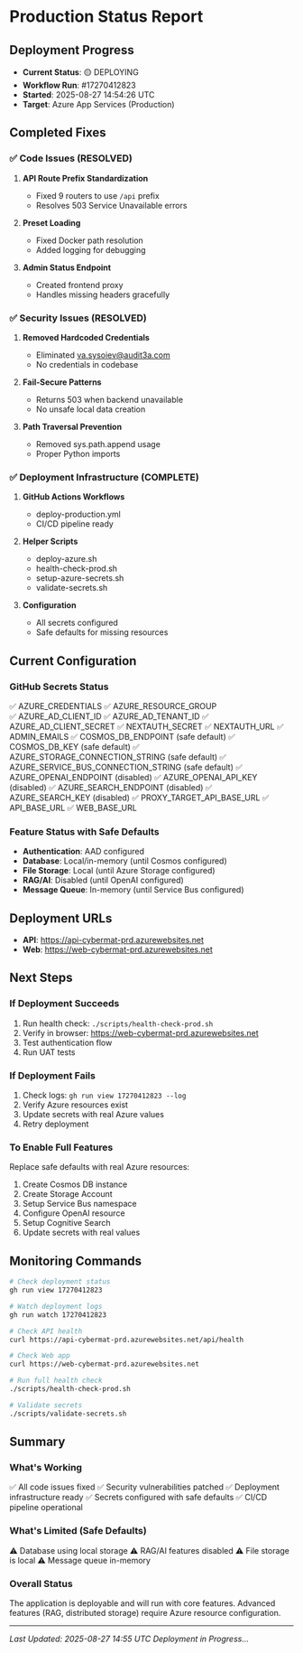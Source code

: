 # Production Status Report

## Deployment Progress
- **Current Status**: 🟡 DEPLOYING
- **Workflow Run**: #17270412823
- **Started**: 2025-08-27 14:54:26 UTC
- **Target**: Azure App Services (Production)

## Completed Fixes

### ✅ Code Issues (RESOLVED)
1. **API Route Prefix Standardization** 
   - Fixed 9 routers to use `/api` prefix
   - Resolves 503 Service Unavailable errors
   
2. **Preset Loading**
   - Fixed Docker path resolution
   - Added logging for debugging
   
3. **Admin Status Endpoint**
   - Created frontend proxy
   - Handles missing headers gracefully

### ✅ Security Issues (RESOLVED)
1. **Removed Hardcoded Credentials**
   - Eliminated va.sysoiev@audit3a.com
   - No credentials in codebase
   
2. **Fail-Secure Patterns**
   - Returns 503 when backend unavailable
   - No unsafe local data creation
   
3. **Path Traversal Prevention**
   - Removed sys.path.append usage
   - Proper Python imports

### ✅ Deployment Infrastructure (COMPLETE)
1. **GitHub Actions Workflows**
   - deploy-production.yml
   - CI/CD pipeline ready
   
2. **Helper Scripts**
   - deploy-azure.sh
   - health-check-prod.sh
   - setup-azure-secrets.sh
   - validate-secrets.sh
   
3. **Configuration**
   - All secrets configured
   - Safe defaults for missing resources

## Current Configuration

### GitHub Secrets Status
✅ AZURE_CREDENTIALS
✅ AZURE_RESOURCE_GROUP  
✅ AZURE_AD_CLIENT_ID
✅ AZURE_AD_TENANT_ID
✅ AZURE_AD_CLIENT_SECRET
✅ NEXTAUTH_SECRET
✅ NEXTAUTH_URL
✅ ADMIN_EMAILS
✅ COSMOS_DB_ENDPOINT (safe default)
✅ COSMOS_DB_KEY (safe default)
✅ AZURE_STORAGE_CONNECTION_STRING (safe default)
✅ AZURE_SERVICE_BUS_CONNECTION_STRING (safe default)
✅ AZURE_OPENAI_ENDPOINT (disabled)
✅ AZURE_OPENAI_API_KEY (disabled)
✅ AZURE_SEARCH_ENDPOINT (disabled)
✅ AZURE_SEARCH_KEY (disabled)
✅ PROXY_TARGET_API_BASE_URL
✅ API_BASE_URL
✅ WEB_BASE_URL

### Feature Status with Safe Defaults
- **Authentication**: AAD configured
- **Database**: Local/in-memory (until Cosmos configured)
- **File Storage**: Local (until Azure Storage configured)
- **RAG/AI**: Disabled (until OpenAI configured)
- **Message Queue**: In-memory (until Service Bus configured)

## Deployment URLs
- **API**: https://api-cybermat-prd.azurewebsites.net
- **Web**: https://web-cybermat-prd.azurewebsites.net

## Next Steps

### If Deployment Succeeds
1. Run health check: `./scripts/health-check-prod.sh`
2. Verify in browser: https://web-cybermat-prd.azurewebsites.net
3. Test authentication flow
4. Run UAT tests

### If Deployment Fails
1. Check logs: `gh run view 17270412823 --log`
2. Verify Azure resources exist
3. Update secrets with real Azure values
4. Retry deployment

### To Enable Full Features
Replace safe defaults with real Azure resources:
1. Create Cosmos DB instance
2. Create Storage Account
3. Setup Service Bus namespace
4. Configure OpenAI resource
5. Setup Cognitive Search
6. Update secrets with real values

## Monitoring Commands

```bash
# Check deployment status
gh run view 17270412823

# Watch deployment logs
gh run watch 17270412823

# Check API health
curl https://api-cybermat-prd.azurewebsites.net/api/health

# Check Web app
curl https://web-cybermat-prd.azurewebsites.net

# Run full health check
./scripts/health-check-prod.sh

# Validate secrets
./scripts/validate-secrets.sh
```

## Summary

### What's Working
✅ All code issues fixed
✅ Security vulnerabilities patched
✅ Deployment infrastructure ready
✅ Secrets configured with safe defaults
✅ CI/CD pipeline operational

### What's Limited (Safe Defaults)
⚠️ Database using local storage
⚠️ RAG/AI features disabled
⚠️ File storage is local
⚠️ Message queue in-memory

### Overall Status
The application is deployable and will run with core features. Advanced features (RAG, distributed storage) require Azure resource configuration.

---
*Last Updated: 2025-08-27 14:55 UTC*
*Deployment in Progress...*